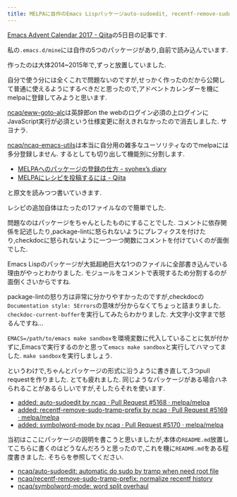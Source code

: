 ```yaml
---
title: MELPAに自作のEmacs Lispパッケージauto-sudoedit, recentf-remove-sudo-tramp-prefix, symbolword-modeを登録するpull requestを送信しました
---
```


[Emacs Advent Calendar 2017 - Qiita](https://qiita.com/advent-calendar/2017/emacs)の5日目の記事です.

私の`.emacs.d/mine`には自作の5つのパッケージがあり,自前で読み込んでいます.

作ったのは大体2014~2015年で,ずっと放置していました.

自分で使う分には全くこれで問題ないのですが,せっかく作ったのだから公開して普通に使えるようにするべきだと思ったので,アドベントカレンダーを機にmelpaに登録してみようと思います.

[ncaq/eww-goto-alc](https://github.com/ncaq/eww-goto-alc)は英辞郎on the webのログイン必須の上ログインにJavaScript実行が必須という仕様変更に耐えきれなかったので消去しました.
サヨナラ.

[ncaq/ncaq-emacs-utils](https://github.com/ncaq/ncaq-emacs-utils)は本当に自分用の雑多なユーソリティなのでmelpaには多分登録しません.
するとしても切り出して機能別に分割します.

* [MELPAへのパッケージの登録の仕方 - syohex’s diary](http://syohex.hatenablog.com/entry/20121021/1350823391)
* [MELPAにレシピを投稿するには - Qiita](https://qiita.com/tadsan/items/b74856f555720a5ca2e5)

と原文を読みつつ書いていきます.

レシピの追加自体はたったの1ファイルなので簡単でした.

問題なのはパッケージをちゃんとしたものにすることでした.
コメントに依存関係を記述したり,package-lintに怒られないようにプレフィクスを付けたり,checkdocに怒られないように一つ一つ関数にコメントを付けていくのが面倒でした.

Emacs Lispのパッケージが大抵超絶巨大な1つのファイルに全部書き込んでいる理由がやっとわかりました.
モジュールをコメントで表現するため分割するのが面倒くさいからですね.

package-lintの怒り方は非常に分かりやすかったのですが,checkdocの`Documentation style: 5Errors`の意味が分からなくてちょっと詰まりました.
`checkdoc-current-buffer`を実行してみたらわかりました.
大文字小文字まで怒るんですね…

`EMACS=/path/to/emacs make sandbox`を環境変数に代入していることに気が付かずに,Emacsで実行するのかと思って`emacs make sandbox`と実行してハマってました.
`make sandbox`を実行しましょう.

というわけで,ちゃんとパッケージの形式に沿うように書き直して,3つpull requestを作りました.
とても疲れました.
同じようなパッケージがある場合ハネられることがあるらしいですが,そしたらそれを使います.

* [added: auto-sudoedit by ncaq · Pull Request #5168 · melpa/melpa](https://github.com/melpa/melpa/pull/5168)
* [added: recentf-remove-sudo-tramp-prefix by ncaq · Pull Request #5169 · melpa/melpa](https://github.com/melpa/melpa/pull/5169)
* [added: symbolword-mode by ncaq · Pull Request #5170 · melpa/melpa](https://github.com/melpa/melpa/pull/5170)

当初はここにパッケージの説明を書こうと思いましたが,本体の`README.md`放置してこちらに書くのはどうなんだろうと思ったので,これを機に`README.md`をある程度書きました.
そちらを参照してください.

* [ncaq/auto-sudoedit: automatic do sudo by tramp when need root file](https://github.com/ncaq/auto-sudoedit)
* [ncaq/recentf-remove-sudo-tramp-prefix: normalize recentf history](https://github.com/ncaq/recentf-remove-sudo-tramp-prefix)
* [ncaq/symbolword-mode: word split overhaul](https://github.com/ncaq/symbolword-mode)
